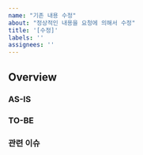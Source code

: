 ```yaml
---
name: "기존 내용 수정"
about: "정상적인 내용을 요청에 의해서 수정"
title: '[수정]'
labels: ''
assignees: ''
---
```


## Overview
<!-- 이슈에 대한 전체 설명을 기재해주세요. -->

### AS-IS

### TO-BE

### 관련 이슈
<!-- 원래 로직의 이슈를 알고 있다면 태그 -->
<!-- 관련 이슈가 있다면 이곳에 이슈 태그를 통해서 참조와 간략한 설명을 적어주세요. -->
<!-- 해당 이슈가 에픽 이슈라면 -[ ] #이슈 를 통해서 하위 이슈들을 포함시키고, 꼭 에픽 태그를 붙여주세요. -->